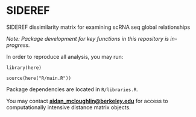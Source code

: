 # SIDEREF
SIDEREF dissimilarity matrix for examining scRNA seq global relationships

*Note: Package development for key functions in this repository is in-progress.*

In order to reproduce all analysis, you may run:

  ``library(here)``
  
  ``source(here("R/main.R"))``
  
Package dependencies are located in ``R/libraries.R``.

You may contact **aidan_mcloughlin@berkeley.edu** for access to computationally 
intensive distance matrix objects.
